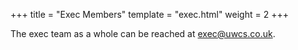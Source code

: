 +++
title = "Exec Members"
template = "exec.html"
weight = 2
+++

The exec team as a whole can be reached at [exec@uwcs.co.uk](mailto:exec@uwcs.co.uk).
